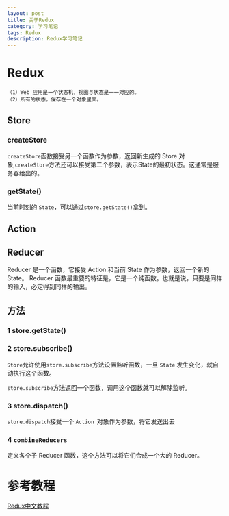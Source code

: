 ```yaml
---
layout: post
title: 关于Redux
category: 学习笔记
tags: Redux
description: Redux学习笔记
---
```


# Redux
```
（1）Web 应用是一个状态机，视图与状态是一一对应的。
（2）所有的状态，保存在一个对象里面。
```

## Store
### createStore
`createStore`函数接受另一个函数作为参数，返回新生成的 Store 对象,`createStore`方法还可以接受第二个参数，表示State的最初状态。这通常是服务器给出的。

### getState()
当前时刻的 `State`，可以通过`store.getState()`拿到。

## Action
## Reducer
Reducer 是一个函数，它接受 Action 和当前 State 作为参数，返回一个新的 State。
Reducer 函数最重要的特征是，它是一个纯函数。也就是说，只要是同样的输入，必定得到同样的输出。

## 方法
### 1 store.getState()
### 2 store.subscribe()
`Store`允许使用`store.subscribe`方法设置监听函数，一旦 `State` 发生变化，就自动执行这个函数。

`store.subscribe`方法返回一个函数，调用这个函数就可以解除监听。

### 3 store.dispatch()
`store.dispatch`接受一个 `Action `对象作为参数，将它发送出去

### 4 `combineReducers`
定义各个子 Reducer 函数，这个方法可以将它们合成一个大的 Reducer。

# 参考教程
[Redux中文教程](http://www.redux.org.cn/)